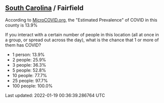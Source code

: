 
## [South Carolina](/united-states/south-carolina) / Fairfield

According to [MicroCOVID.org](http://microcovid.org),
the "Estimated Prevalence" of COVID in this county is 13.9%

If you interact with a certain number of people in this location
(all at once in a group, or spread out across the day), what is the chance that
1 or more of them has COVID?

- 1 person: 13.9%
- 2 people: 25.9%
- 3 people: 36.3%
- 5 people: 52.8%
- 10 people: 77.7%
- 25 people: 97.7%
- 100 people: 100.0%

Last updated: 2022-01-19 00:36:39.286764 UTC
